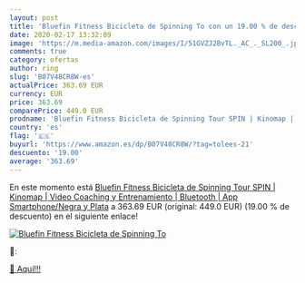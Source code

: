 ```yaml
---
layout: post
title: 'Bluefin Fitness Bicicleta de Spinning To con un 19.00 % de descuento'
date: 2020-02-17 13:32:09
image: 'https://m.media-amazon.com/images/I/51GVZJ2BvTL._AC_._SL200_.jpg'
comments: true
category: ofertas
author: ring
slug: 'B07V48CR8W-es'
actualPrice: 363.69 EUR
currency: EUR
price: 363.69
comparePrice: 449.0 EUR
prodname: 'Bluefin Fitness Bicicleta de Spinning Tour SPIN | Kinomap | Video Coaching y Entrenamiento | Bluetooth | App Smartphone/Negra y Plata'
country: 'es'
flag: '🇪🇸'
buyurl: 'https://www.amazon.es/dp/B07V48CR8W/?tag=tolees-21'
descuento: '19.00'
average: '363.69'
---
```


En este momento está [Bluefin Fitness Bicicleta de Spinning Tour SPIN | Kinomap | Video Coaching y Entrenamiento | Bluetooth | App Smartphone/Negra y Plata](https://www.amazon.es/dp/B07V48CR8W/?tag=tolees-21) a 363.69 EUR (original: 449.0 EUR) (19.00 %  de descuento) en el siguiente enlace!

[![Bluefin Fitness Bicicleta de Spinning To](https://m.media-amazon.com/images/I/51GVZJ2BvTL._AC_._SL200_.jpg)](https://www.amazon.es/dp/B07V48CR8W/?tag=tolees-21)

🔎:


[🛒 Aquí!!!](https://www.amazon.es/dp/B07V48CR8W/?tag=tolees-21)
